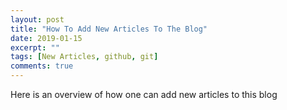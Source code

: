 ```yaml
---
layout: post
title: "How To Add New Articles To The Blog"
date: 2019-01-15
excerpt: ""
tags: [New Articles, github, git]
comments: true
---
```


Here is an overview of how one can add new articles to this blog
